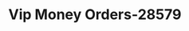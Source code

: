 ---
f_zip-code: 90717
f_state-code: CA
title: Vip Money Orders-28579
f_phone: 310-539-3676
f_city-only: Lomita
f_address: 2148 Lomita Boulevard Lomita
f_location-unique-id: '28579'
slug: vip-money-orders-28579
updated-on: '2024-05-30T13:46:58.046Z'
created-on: '2024-05-30T13:36:59.803Z'
published-on: '2024-05-30T13:54:32.469Z'
f_city-state: cms/city/lomita-ca.md
f_company: cms/company/vip-money-orders.md
f_state: cms/state/california.md
layout: '[payday-loan].html'
tags: payday-loan
---